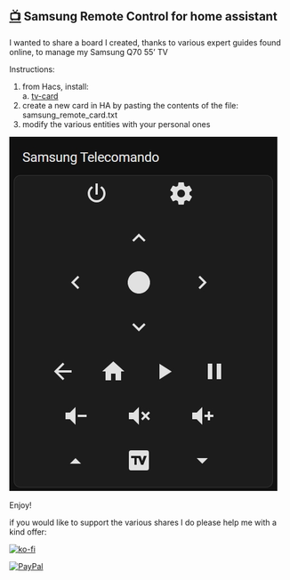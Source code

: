 <h2><span style="text-decoration: underline;"><strong>📺</strong></span> Samsung Remote Control for home assistant</h2>
<p dir="auto">I wanted to share a board I created, thanks to various expert guides found online, to manage my Samsung Q70 55&rsquo; TV</p>
<p dir="auto">Instructions:</p>
<ol dir="auto">
<li>from Hacs, install:<br />a. <a title="tv-card" href="https://github.com/usernein/tv-card" target="_blank">tv-card</a></li>
<li>create a new card in HA by pasting the contents of the file: samsung_remote_card.txt</li>
<li>modify the various entities with your personal ones</li>
</ol>
<p><img src="https://github.com/Simonz82/ha_tv_samsung/blob/main/example/samsung_remote_control.jpg" alt="samsung_remote_control" /></p>
<p dir="auto">Enjoy!</p>

if you would like to support the various shares I do please help me with a kind offer:

[![ko-fi](https://ko-fi.com/img/githubbutton_sm.svg)](https://ko-fi.com/C0C713VTGJ)

[![PayPal](https://github.com/Simonz82/desktop-tutorial/blob/main/paypal.svg)](https://www.paypal.com/paypalme/simongmail)

